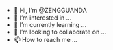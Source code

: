 - 👋 Hi, I’m @ZENGGUANDA
- 👀 I’m interested in ...
- 🌱 I’m currently learning ...
- 💞️ I’m looking to collaborate on ...
- 📫 How to reach me ...

<!---
ZENGGUANDA/ZENGGUANDA is a ✨ special ✨ repository because its `README.md` (this file) appears on your GitHub profile.
You can click the Preview link to take a look at your changes.
--->
